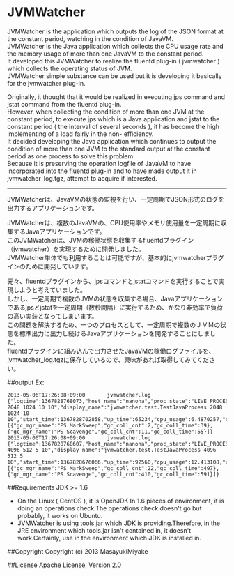JVMWatcher
==========

JVMWatcher is the application which outputs the log of the JSON format at the constant period, watching in the condition of JavaVM.  
JVMWatcher is the Java application which collects the CPU usage rate and the memory usage of more than one JavaVM to the constant period.  
It developed this JVMWatcher to realize the fluentd plug-in ( jvmwatcher ) which collects the operating status of JVM.  
JVMWatcher simple substance can be used but it is developing it basically for the jvmwatcher plug-in.  

Originally, it thought that it would be realized in executing jps command and jstat command from the fluentd plug-in.  
However, when collecting the condition of more than one JVM at the constant period, to execute jps which is a Java application and jstat to the constant period ( the interval of several seconds ), it has become the high implementing of a load fairly in the non- efficiency.  
It decided developing the Java application which continues to output the condition of more than one JVM to the standard output at the constant period as one process to solve this problem.  
Because it is preserving the operation logfile of JavaVM to have incorporated into the fluentd plug-in and to have made output it in jvmwatcher_log.tgz, attempt to acquire if interested.

-----------------------------------------------
JVMWatcherは、JavaVMの状態の監視を行い、一定周期でJSON形式のログを出力するアプリケーションです。

JVMWatcherは、複数のJavaVMの、CPU使用率やメモリ使用量を一定周期に収集するJavaアプリケーションです。  
このJVMWatcherは、JVMの稼働状態を収集するfluentdプラグイン（jvmwatcher）を実現するために開発しました。  
JVMWatcher単体でも利用することは可能ですが、基本的にjvmwatcherプラグインのために開発しています。  

元々、fluentdプラグインから、jpsコマンドとjstatコマンドを実行することで実現しようと考えていました。  
しかし、一定周期で複数のJVMの状態を収集する場合、Javaアプリケーションであるjpsとjstatを一定周期（数秒間隔）に実行するため、かなり非効率で負荷の高い実装となってしまいます。  
この問題を解決するため、一つのプロセスとして、一定周期で複数のＪＶＭの状態を標準出力に出力し続けるJavaアプリケーションを開発することにしました。  
fluentdプラグインに組み込んで出力させたJavaVMの稼働ログファイルを、jvmwatcher_log.tgzに保存しているので、興味があれば取得してみてください。  

##output Ex:

    2013-05-06T17:26:08+09:00       jvmwatcher.log  {"logtime":1367828768073,"host_name":"nanoha","proc_state":"LIVE_PROCESS","pid":6750,"name":"jvmwatcher.test.TestJavaProcess 2048 1024 10 10","display_name":"jvmwatcher.test.TestJavaProcess 2048 1024 10 10","start_time":1367828702858,"up_time":65234,"cpu_usage":6.4870257,"compile_time":633,"c_load_cnt":1206,"c_unload_cnt":0,"c_total_load_cnt":1206,"th_cnt":20,"daemon_th_cnt":9,"peak_th_cnt":20,"heap_init":62766272,"heap_used":59079088,"heap_commit":91226112,"heap_max":892928000,"notheap_init":24313856,"notheap_used":9797496,"notheap_commit":24313856,"notheap_max":224395264,"pending_fin_cnt":0,"total_phy_mem_size":4017041408,"total_swap_mem_size":4160741376,"free_phy_mem_size":2854748160,"free_swap_mem_size":4160741376,"commit_vmem_size":2428276736,"gc_collect":[{"gc_mgr_name":"PS MarkSweep","gc_coll_cnt":2,"gc_coll_time":39},{"gc_mgr_name":"PS Scavenge","gc_coll_cnt":11,"gc_coll_time":55}]}
    2013-05-06T17:26:08+09:00       jvmwatcher.log  {"logtime":1367828768607,"host_name":"nanoha","proc_state":"LIVE_PROCESS","pid":6694,"name":"jvmwatcher.test.TestJavaProcess 4096 512 5 10","display_name":"jvmwatcher.test.TestJavaProcess 4096 512 5 10","start_time":1367828676066,"up_time":92560,"cpu_usage":12.413108,"compile_time":942,"c_load_cnt":1205,"c_unload_cnt":0,"c_total_load_cnt":1205,"th_cnt":19,"daemon_th_cnt":8,"peak_th_cnt":19,"heap_init":62766272,"heap_used":32525552,"heap_commit":72286208,"heap_max":892928000,"notheap_init":24313856,"notheap_used":9971384,"notheap_commit":24313856,"notheap_max":224395264,"pending_fin_cnt":0,"total_phy_mem_size":4017041408,"total_swap_mem_size":4160741376,"free_phy_mem_size":2854748160,"free_swap_mem_size":4160741376,"commit_vmem_size":2427224064,"gc_collect":[{"gc_mgr_name":"PS MarkSweep","gc_coll_cnt":22,"gc_coll_time":497},{"gc_mgr_name":"PS Scavenge","gc_coll_cnt":410,"gc_coll_time":591}]}

##Requirements
  JDK >= 1.6
  
  * On the Linux ( CentOS ), it is OpenJDK In 1.6 pieces of environment, it is doing an operations check.The operations check doesn't go but probably, it works on Ubuntu.
  * JVMWatcher is using tools.jar which JDK is providing.Therefore, in the JRE environment which tools.jar isn't contained in, it doesn't work.Certainly, use in the environment which JDK is installed in.

##Copyright
Copyright (c) 2013 MasayukiMiyake

##License
Apache License, Version 2.0

